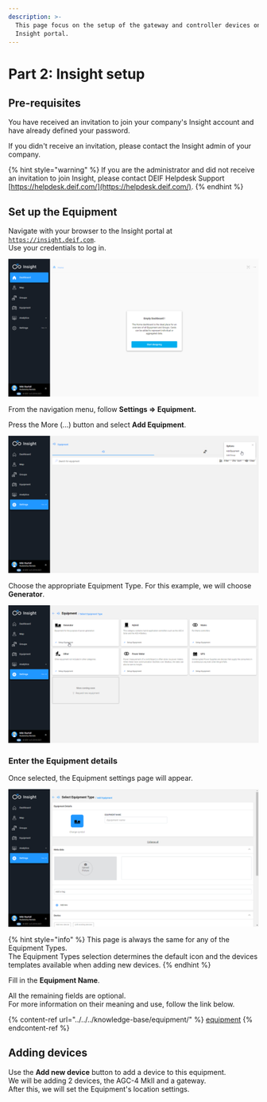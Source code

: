 ```yaml
---
description: >-
  This page focus on the setup of the gateway and controller devices on the
  Insight portal.
---
```


# Part 2: Insight setup

## Pre-requisites

You have received an invitation to join your company's Insight account and have already defined your password.

If you didn't receive an invitation, please contact the Insight admin of your company.

{% hint style="warning" %}
If you are the administrator and did not receive an invitation to join Insight, please contact DEIF Helpdesk Support  [https://helpdesk.deif.com/](https://helpdesk.deif.com/).
{% endhint %}

## Set up the Equipment

Navigate with your browser to the Insight portal at [`https://insight.deif.com`](https://insight.deif.com). \
Use your credentials to log in.

![When first logging in, Insight will feel very empty. Don't worry, we'll change that!](<../../../.gitbook/assets/image (18).png>)

From the navigation menu, follow **Settings => Equipment.**&#x20;

Press the More (...) button and select **Add Equipment**.

![Equipment and Groups (of Equipment) are managed in this page](<../../../.gitbook/assets/image (8).png>)

Choose the appropriate Equipment Type. For this example, we will choose **Generator**.

![There are a variety of Equipment Types available for selection.](<../../../.gitbook/assets/image (83).png>)

### Enter the Equipment details

Once selected, the Equipment settings page will appear.&#x20;

![Creating a new Equipment](<../../../.gitbook/assets/image (20).png>)

{% hint style="info" %}
This page is always the same for any of the Equipment Types.\
The Equipment Types selection determines the default icon and the devices templates available when adding new devices.
{% endhint %}

Fill in the **Equipment Name**.

All the remaining fields are optional.\
For more information on their meaning and use, follow the link below.

{% content-ref url="../../../knowledge-base/equipment/" %}
[equipment](../../../knowledge-base/equipment/)
{% endcontent-ref %}

## Adding devices

Use the **Add new device** button to add a device to this equipment. \
We will be adding 2 devices, the AGC-4 MkII and a gateway.\
After this, we will set the Equipment's location settings.

